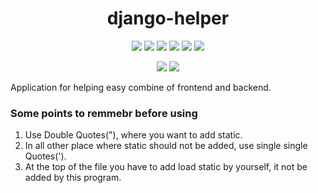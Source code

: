 <h1 align="center">django-helper</h1>
<div align="center">
  
<a href="https://github.com/Jimmy5467/django-helper/stargazers"><img src="https://img.shields.io/github/stars/Jimmy5467/django-helper?style=flat-square"/></a> 
<a href="https://github.com/Jimmy5467/django-helper/network/members"><img src="https://img.shields.io/github/forks/Jimmy5467/django-helper?style=flat-square"/></a> 
<a href="https://github.com/Jimmy5467/django-helper/pullss"><img src="https://img.shields.io/github/issues-pr/Jimmy5467/django-helper?&style=flat-square"/></a> 
<a href="https://github.com/Jimmy5467/django-helper/issues"><img src="https://img.shields.io/github/issues/Jimmy5467/django-helper?style=flat-square"/></a> 
<a href="https://github.com/Jimmy5467/django-helper/graphs/contributors"><img src="https://img.shields.io/github/contributors/Jimmy5467/django-helper?&style=flat-square&color=orange"/></a> 
<a href="https://github.com/Jimmy5467/django-helper/blob/master/LICENSE"><img src="https://img.shields.io/github/license/Jimmy5467/django-helper?&style=flat-square&color=1abc9c"/></a> 
<br>
  
![](https://img.shields.io/badge/Star-If_Liked-%23FF0000.svg?&style=flat-square&logoColor=white&color=white)
![](https://img.shields.io/badge/Fork-If_you_found_interesting-%23FF0000.svg?&style=flat-square&logoColor=white&color=white)<br>
</div>  

Application for helping easy combine of frontend and backend.

### Some points to remmebr before using
1. Use Double Quotes("), where you want to add static. 
2. In all other place where static should not be added, use single single  Quotes(').
3. At the top of the file you have to add load static by yourself, it not be added by this program.

